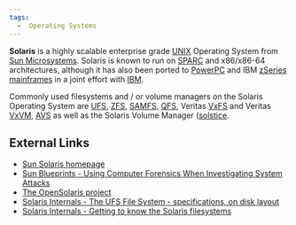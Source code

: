 ```yaml
---
tags:
  -  Operating Systems
---
```

**Solaris** is a highly scalable enterprise grade
[UNIX](unix.md) Operating System from [Sun
Microsystems](sun_microsystems.md). Solaris is known to run on
[SPARC](sparc.md) and x86/x86-64 architectures, although it has
also been ported to [PowerPC](powerpc.md) and IBM
[zSeries](zseries.md) [mainframes](mainframes.md) in a
joint effort with [IBM](ibm.md).

Commonly used filesystems and / or volume managers on the Solaris
Operating System are [UFS](ufs.md), [ZFS](zfs.md),
[SAMFS](samfs.md), [QFS](qfs.md), Veritas
[VxFS](vxfs.md) and Veritas [VxVM](vxvm.md),
[AVS](avs.md) as well as the Solaris Volume Manager
([solstice](solstice.md).

## External Links

- [Sun Solaris homepage](http://www.sun.com/solaris)
- [Sun Blueprints - Using Computer Forensics When Investigating System
  Attacks](http://www.sun.com/blueprints/0405/819-2262.pdf)
- [The OpenSolaris project](http://www.opensolaris.org)
- [Solaris Internals - The UFS File System - specifications, on disk
  layout](http://www.phptr.com/content/images/0131482092/samplechapter/mcdougall_ch15.pdf)
- [Solaris Internals - Getting to know the Solaris
  filesystems](http://www.solarisinternals.com/si/reading/sunworldonline/swol-05-1999/swol-05-filesystem.html)

